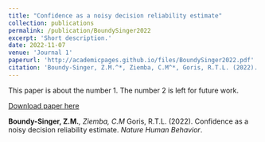 ```yaml
---
title: "Confidence as a noisy decision reliability estimate"
collection: publications
permalink: /publication/BoundySinger2022
excerpt: 'Short description.'
date: 2022-11-07
venue: 'Journal 1'
paperurl: 'http://academicpages.github.io/files/BoundySinger2022.pdf'
citation: 'Boundy-Singer, Z.M.^*, Ziemba, C.M^*, Goris, R.T.L. (2022). &quot; Confidence as a noisy decision reliability estimate.&quot; <i>Nature Human Behavior</i>.'
---
```

This paper is about the number 1. The number 2 is left for future work.

[Download paper here](http://academicpages.github.io/files/BoundySinger2022.pdf)

<strong>Boundy-Singer, Z.M.<sup>*</sup></strong>, Ziemba, C.M<sup>*</sup> Goris, R.T.L. (2022). Confidence as a noisy decision reliability estimate. <i>Nature Human Behavior</i>.
